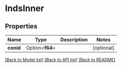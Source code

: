 # IndsInner

## Properties

Name | Type | Description | Notes
------------ | ------------- | ------------- | -------------
**conid** | Option<**f64**> |  | [optional]

[[Back to Model list]](../README.md#documentation-for-models) [[Back to API list]](../README.md#documentation-for-api-endpoints) [[Back to README]](../README.md)


